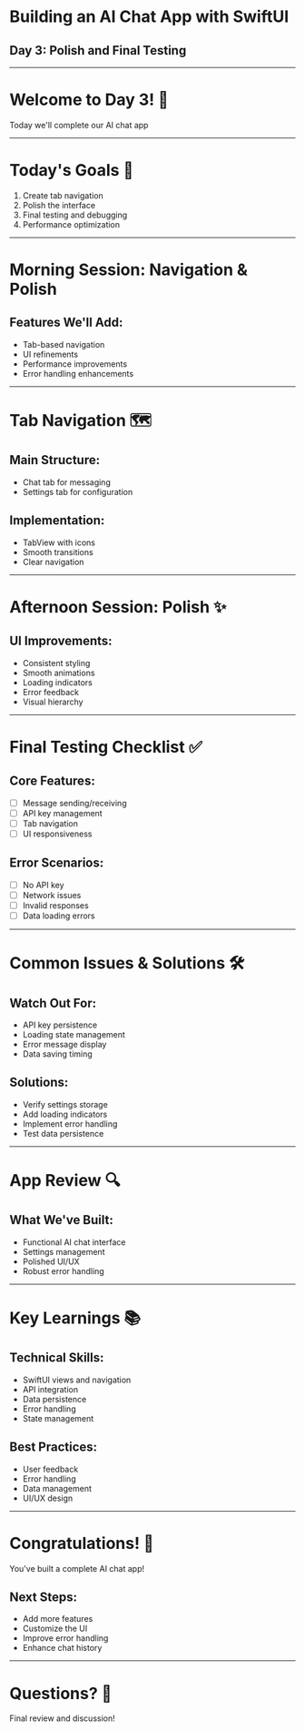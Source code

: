 # Building an AI Chat App with SwiftUI
## Day 3: Polish and Final Testing

---

# Welcome to Day 3! 👋
Today we'll complete our AI chat app

---

# Today's Goals 🎯

1. Create tab navigation
2. Polish the interface
3. Final testing and debugging
4. Performance optimization

---

# Morning Session: Navigation & Polish

## Features We'll Add:
- Tab-based navigation
- UI refinements
- Performance improvements
- Error handling enhancements

---

# Tab Navigation 🗺️

## Main Structure:
- Chat tab for messaging
- Settings tab for configuration

## Implementation:
- TabView with icons
- Smooth transitions
- Clear navigation

---

# Afternoon Session: Polish ✨

## UI Improvements:
- Consistent styling
- Smooth animations
- Loading indicators
- Error feedback
- Visual hierarchy

---

# Final Testing Checklist ✅

## Core Features:
- [ ] Message sending/receiving
- [ ] API key management
- [ ] Tab navigation
- [ ] UI responsiveness

## Error Scenarios:
- [ ] No API key
- [ ] Network issues
- [ ] Invalid responses
- [ ] Data loading errors

---

# Common Issues & Solutions 🛠️

## Watch Out For:
- API key persistence
- Loading state management
- Error message display
- Data saving timing

## Solutions:
- Verify settings storage
- Add loading indicators
- Implement error handling
- Test data persistence

---

# App Review 🔍

## What We've Built:
- Functional AI chat interface
- Settings management
- Polished UI/UX
- Robust error handling

---

# Key Learnings 📚

## Technical Skills:
- SwiftUI views and navigation
- API integration
- Data persistence
- Error handling
- State management

## Best Practices:
- User feedback
- Error handling
- Data management
- UI/UX design

---

# Congratulations! 🎉

You've built a complete AI chat app!

## Next Steps:
- Add more features
- Customize the UI
- Improve error handling
- Enhance chat history

---

# Questions? 🤔

Final review and discussion!